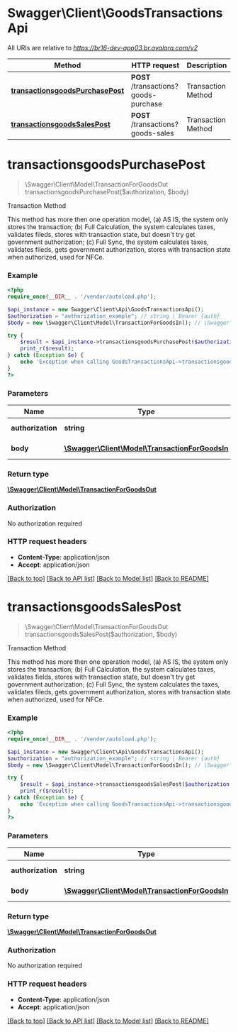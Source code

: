 # Swagger\Client\GoodsTransactionsApi

All URIs are relative to *https://br16-dev-app03.br.avalara.com/v2*

Method | HTTP request | Description
------------- | ------------- | -------------
[**transactionsgoodsPurchasePost**](GoodsTransactionsApi.md#transactionsgoodsPurchasePost) | **POST** /transactions?goods-purchase | Transaction Method
[**transactionsgoodsSalesPost**](GoodsTransactionsApi.md#transactionsgoodsSalesPost) | **POST** /transactions?goods-sales | Transaction Method


# **transactionsgoodsPurchasePost**
> \Swagger\Client\Model\TransactionForGoodsOut transactionsgoodsPurchasePost($authorization, $body)

Transaction Method

This method has more then one operation model, (a) AS IS, the system only stores the transaction; (b) Full Calculation, the system calculates taxes, validates fileds, stores with transaction state, but doesn't try get government authorization; (c) Full Sync, the system calculates taxes, validates fileds, gets government authorization, stores with transaction state when authorized, used for NFCe.

### Example
```php
<?php
require_once(__DIR__ . '/vendor/autoload.php');

$api_instance = new Swagger\Client\Api\GoodsTransactionsApi();
$authorization = "authorization_example"; // string | Bearer {auth}
$body = new \Swagger\Client\Model\TransactionForGoodsIn(); // \Swagger\Client\Model\TransactionForGoodsIn | Transaction Message

try {
    $result = $api_instance->transactionsgoodsPurchasePost($authorization, $body);
    print_r($result);
} catch (Exception $e) {
    echo 'Exception when calling GoodsTransactionsApi->transactionsgoodsPurchasePost: ', $e->getMessage(), PHP_EOL;
}
?>
```

### Parameters

Name | Type | Description  | Notes
------------- | ------------- | ------------- | -------------
 **authorization** | **string**| Bearer {auth} |
 **body** | [**\Swagger\Client\Model\TransactionForGoodsIn**](../Model/\Swagger\Client\Model\TransactionForGoodsIn.md)| Transaction Message |

### Return type

[**\Swagger\Client\Model\TransactionForGoodsOut**](../Model/TransactionForGoodsOut.md)

### Authorization

No authorization required

### HTTP request headers

 - **Content-Type**: application/json
 - **Accept**: application/json

[[Back to top]](#) [[Back to API list]](../../README.md#documentation-for-api-endpoints) [[Back to Model list]](../../README.md#documentation-for-models) [[Back to README]](../../README.md)

# **transactionsgoodsSalesPost**
> \Swagger\Client\Model\TransactionForGoodsOut transactionsgoodsSalesPost($authorization, $body)

Transaction Method

This method has more then one operation model, (a) AS IS, the system only stores the transaction; (b) Full Calculation, the system calculates taxes, validates fields, stores with transaction state, but doesn't try get government authorization; (c) Full Sync, the system calculates the taxes, validates fileds, gets government authorization, stores with transaction state when authorized, used for NFCe.

### Example
```php
<?php
require_once(__DIR__ . '/vendor/autoload.php');

$api_instance = new Swagger\Client\Api\GoodsTransactionsApi();
$authorization = "authorization_example"; // string | Bearer {auth}
$body = new \Swagger\Client\Model\TransactionForGoodsIn(); // \Swagger\Client\Model\TransactionForGoodsIn | Transaction Message

try {
    $result = $api_instance->transactionsgoodsSalesPost($authorization, $body);
    print_r($result);
} catch (Exception $e) {
    echo 'Exception when calling GoodsTransactionsApi->transactionsgoodsSalesPost: ', $e->getMessage(), PHP_EOL;
}
?>
```

### Parameters

Name | Type | Description  | Notes
------------- | ------------- | ------------- | -------------
 **authorization** | **string**| Bearer {auth} |
 **body** | [**\Swagger\Client\Model\TransactionForGoodsIn**](../Model/\Swagger\Client\Model\TransactionForGoodsIn.md)| Transaction Message |

### Return type

[**\Swagger\Client\Model\TransactionForGoodsOut**](../Model/TransactionForGoodsOut.md)

### Authorization

No authorization required

### HTTP request headers

 - **Content-Type**: application/json
 - **Accept**: application/json

[[Back to top]](#) [[Back to API list]](../../README.md#documentation-for-api-endpoints) [[Back to Model list]](../../README.md#documentation-for-models) [[Back to README]](../../README.md)

